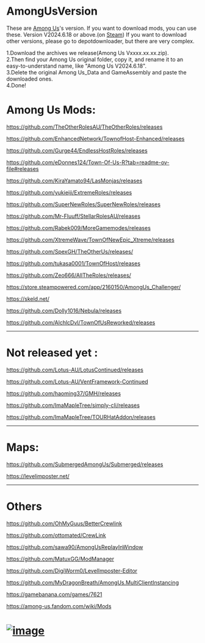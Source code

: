 # AmongUsVersion
These are [Among Us](https://store.steampowered.com/app/945360/Among_Us)'s version.
If you want to download mods, you can use these.
Version V2024.6.18 or above.(on [Steam](https://store.steampowered.com/?l=tchinese))
If you want to download other versions, please go to depotdownloader, but there are very complex.

1.Download the archives we release(Among Us Vxxxx.xx.xx.zip).                                                                                                               
2.Then find your Among Us original folder, copy it, and rename it to an easy-to-understand name, like "Among Us V2024.6.18".                                              
3.Delete the original Among Us_Data and GameAssembly and paste the downloaded ones.                                                                                           
4.Done!

# Among Us Mods:

https://github.com/TheOtherRolesAU/TheOtherRoles/releases       

https://github.com/EnhancedNetwork/TownofHost-Enhanced/releases

https://github.com/Gurge44/EndlessHostRoles/releases

https://github.com/eDonnes124/Town-Of-Us-R?tab=readme-ov-file#releases

https://github.com/KiraYamato94/LasMonjas/releases

https://github.com/yukieiji/ExtremeRoles/releases

https://github.com/SuperNewRoles/SuperNewRoles/releases

https://github.com/Mr-Fluuff/StellarRolesAU/releases

https://github.com/Rabek009/MoreGamemodes/releases

https://github.com/XtremeWave/TownOfNewEpic_Xtreme/releases

https://github.com/SpexGH/TheOtherUs/releases/

https://github.com/tukasa0001/TownOfHost/releases

https://github.com/Zeo666/AllTheRoles/releases/

https://store.steampowered.com/app/2160150/AmongUs_Challenger/

https://skeld.net/

https://github.com/Dolly1016/Nebula/releases

https://github.com/AlchlcDvl/TownOfUsReworked/releases

---------------------------------------------------------------------
# Not released yet :

https://github.com/Lotus-AU/LotusContinued/releases

https://github.com/Lotus-AU/VentFramework-Continued

https://github.com/haoming37/GMH/releases

https://github.com/ImaMapleTree/simply-cli/releases

https://github.com/ImaMapleTree/TOURHatAddon/releases 

---------------------------------------------------------------------
# Maps:

https://github.com/SubmergedAmongUs/Submerged/releases

https://levelimposter.net/

--------------------------------------------------------------------- 

# Others

https://github.com/OhMyGuus/BetterCrewlink

https://github.com/ottomated/CrewLink

https://github.com/sawa90/AmongUsReplayInWindow

https://github.com/MatuxGG/ModManager

https://github.com/DigiWorm0/LevelImposter-Editor

https://github.com/MyDragonBreath/AmongUs.MultiClientInstancing 

https://gamebanana.com/games/7621     

https://among-us.fandom.com/wiki/Mods






# [![image](https://github.com/user-attachments/assets/52d6c345-7adc-480a-80e0-f1c316142353)](https://discord.com/channels/1282658786854699089/1282689574417727508)
